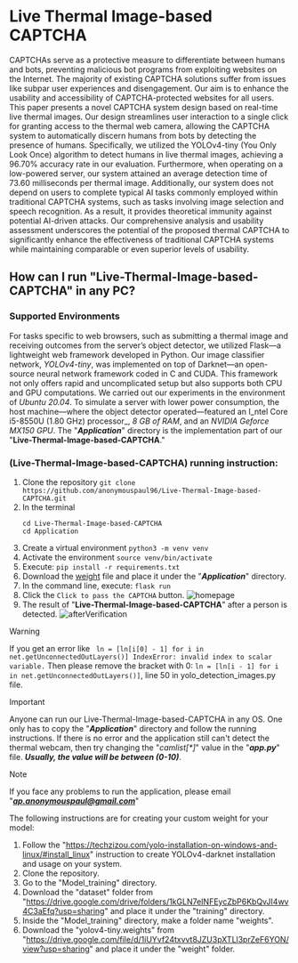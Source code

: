# Live Thermal Image-based CAPTCHA
CAPTCHAs serve as a protective measure to differentiate between humans and bots, preventing malicious bot programs from exploiting websites on the Internet. The majority of existing CAPTCHA solutions suffer from issues like subpar user experiences and disengagement. Our aim is to enhance the usability and accessibility of CAPTCHA-protected websites for all users. This paper presents a novel CAPTCHA system design based on real-time live thermal images. Our design streamlines user interaction to a single click for granting access to the thermal web camera, allowing the CAPTCHA system to automatically discern humans from bots by detecting the presence of humans. Specifically, we utilized the YOLOv4-tiny (You Only Look Once) algorithm to detect humans in live thermal images, achieving a 96.70% accuracy rate in our evaluation. Furthermore, when operating on a low-powered server, our system attained an average detection time of 73.60 milliseconds per thermal image. Additionally, our system does not depend on users to complete typical AI tasks commonly employed within traditional CAPTCHA systems, such as tasks involving image selection and speech recognition. As a result, it provides theoretical immunity against potential AI-driven attacks. Our comprehensive analysis and usability assessment underscores the potential of the proposed thermal CAPTCHA to significantly enhance the effectiveness of traditional CAPTCHA systems while maintaining comparable or even superior levels of usability.


## How can I run "Live-Thermal-Image-based-CAPTCHA" in any PC?

### Supported Environments
For tasks specific to web browsers, such as submitting a thermal image and receiving outcomes from the server’s object detector, we utilized Flask—a lightweight web framework developed in Python. Our image classifier network, _YOLOv4-tiny_, was implemented on top of Darknet—an open-source neural network framework coded in C and CUDA. This framework not only offers rapid and uncomplicated setup but also supports both CPU and GPU computations. We carried out our experiments in the environment of _Ubuntu 20.04_. To simulate a server with lower power consumption, the host machine—where the object detector operated—featured an I_ntel Core i5-8550U (1.80 GHz) processor_, _8 GB of RAM_, and an _NVIDIA Geforce MX150 GPU_. The "***Application***" directory is the implementation part of our "**Live-Thermal-Image-based-CAPTCHA**."

### (**Live-Thermal-Image-based-CAPTCHA**) running instruction:
1. Clone the repository ```git clone https://github.com/anonymouspaul96/Live-Thermal-Image-based-CAPTCHA.git```
2. In the terminal
   ```
   cd Live-Thermal-Image-based-CAPTCHA
   cd Application
   ```
5. Create a virtual environment ```python3 -m venv venv```
6. Activate the environment ```source venv/bin/activate```
7. Execute: ```pip install -r requirements.txt```
8. Download the [weight](https://drive.google.com/file/d/1DnBbmnqKM9lKUh9vZOPk4oxt4W3NzZaC/view?usp=sharing) file and place it under the "***Application***" directory.
9. In the command line, execute: ```flask run```
10. Click the ```Click to pass the CAPTCHA``` button.
    ![homepage](https://github.com/anonymouspaul96/Live-Thermal-Image-based-CAPTCHA/assets/142852373/fcb842e6-e8a3-45e5-a585-eb5b301e7357)
12. The result of "**Live-Thermal-Image-based-CAPTCHA**" after a person is detected.
    ![afterVerification](https://github.com/anonymouspaul96/Live-Thermal-Image-based-CAPTCHA/assets/142852373/ea2b134f-f13d-43a7-9a5d-b551a0f65211)

>[!WARNING]
>If you get an error like ``` ln = [ln[i[0] - 1] for i in net.getUnconnectedOutLayers()] IndexError: invalid index to scalar variable.``` Then please remove the bracket with 0: ```ln = [ln[i - 1] for i in net.getUnconnectedOutLayers()]```, line 50 in yolo_detection_images.py file.

>[!IMPORTANT]
>Anyone can run our Live-Thermal-Image-based-CAPTCHA in any OS. One only has to copy the "***Application***" directory and follow the running instructions. If there is no error and the application still can't detect the thermal webcam, then try changing the "_camlist[*]_" value in the "***app.py***" file. ***Usually, the value will be between (0-10)***.

>[!NOTE]
>If you face any problems to run the application, please email "***ap.anonymouspaul@gmail.com***"

The following instructions are for creating your custom weight for your model:

1. Follow the "https://techzizou.com/yolo-installation-on-windows-and-linux/#install_linux" instruction to create YOLOv4-darknet installation and usage on your system.
2. Clone the repository.
3. Go to the "Model_training" directory.
4. Download the "dataset" folder from "https://drive.google.com/drive/folders/1kGLN7eINFEycZbP6KbQvJI4wv4C3aEfq?usp=sharing" and place it under the "training" directory.
5. Inside the "Model_training" directory, make a folder name "weights".
6. Download the "yolov4-tiny.weights" from "https://drive.google.com/file/d/1iUYvf24txvvt8JZU3pXTLl3prZeF6YON/view?usp=sharing" and place it under the "weight" folder.
